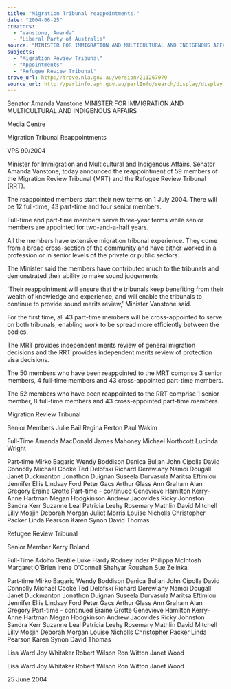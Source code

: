 ```yaml
---
title: "Migration Tribunal reappointments."
date: "2004-06-25"
creators:
  - "Vanstone, Amanda"
  - "Liberal Party of Australia"
source: "MINISTER FOR IMMIGRATION AND MULTICULTURAL AND INDIGENOUS AFFAIRS"
subjects:
  - "Migration Review Tribunal"
  - "Appointments"
  - "Refugee Review Tribunal"
trove_url: http://trove.nla.gov.au/version/211267979
source_url: http://parlinfo.aph.gov.au/parlInfo/search/display/display.w3p;query=Id%3A%22media/pressrel/1Z2D6%22
---
```


 Senator Amanda Vanstone  MINISTER FOR IMMIGRATION AND MULTICULTURAL AND  INDIGENOUS AFFAIRS

 Media Centre

 Migration Tribunal Reappointments

 VPS 90/2004

 Minister for Immigration and Multicultural and Indigenous Affairs, Senator Amanda Vanstone, today  announced the reappointment of 59 members of the Migration Review Tribunal (MRT) and the Refugee  Review Tribunal (RRT).

 The reappointed members start their new terms on 1 July 2004. There will be 12 full-time, 43 part-time and  four senior members. 

 Full-time and part-time members serve three-year terms while senior members are appointed for two-and-a-half years.

 All the members have extensive migration tribunal experience. They come from a broad cross-section of the  community and have either worked in a profession or in senior levels of the private or public sectors. 

 The Minister said the members have contributed much to the tribunals and demonstrated their ability to make  sound judgements. 

 'Their reappointment will ensure that the tribunals keep benefiting from their wealth of knowledge and  experience, and will enable the tribunals to continue to provide sound merits review,' Minister Vanstone said.

 For the first time, all 43 part-time members will be cross-appointed to serve on both tribunals, enabling work  to be spread more efficiently between the bodies.

 The MRT provides independent merits review of general migration decisions and the RRT provides  independent merits review of protection visa decisions.

 The 50 members who have been reappointed to the MRT comprise 3 senior members, 4 full-time members  and 43 cross-appointed part-time members.

 The 52 members who have been reappointed to the RRT comprise 1 senior member, 8 full-time members and  43 cross-appointed part-time members.

 Migration Review Tribunal

 Senior Members Julie Bail Regina Perton Paul Wakim

 Full-Time  Amanda MacDonald James Mahoney Michael Northcott Lucinda Wright

 Part-time  Mirko Bagaric Wendy Boddison Danica Buljan John Cipolla David Connolly Michael Cooke Ted Delofski Richard Derewlany Namoi Dougall Janet Duckmanton Jonathon Duignan Suseela Durvasula Maritsa Eftimiou Jennifer Ellis Lindsay Ford Peter Gacs Arthur Glass Ann Graham Alan Gregory Eraine Grotte Part-time - continued Genevieve Hamilton Kerry-Anne Hartman Megan Hodgkinson Andrew Jacovides Ricky Johnston Sandra Kerr Suzanne Leal Patricia Leehy Rosemary Mathlin David Mitchell Lilly Mosjin  Deborah Morgan Juliet Morris Louise Nicholls Christopher Packer Linda Pearson Karen Synon David Thomas

 Refugee Review Tribunal 

 Senior Member Kerry Boland 

 Full-Time  Adolfo Gentile Luke Hardy  Rodney Inder Philippa McIntosh Margaret O'Brien Irene O'Connell Shahyar Roushan Sue Zelinka

 Part-time  Mirko Bagaric Wendy Boddison Danica Buljan John Cipolla David Connolly Michael Cooke Ted Delofski Richard Derewlany Namoi Dougall Janet Duckmanton Jonathon Duignan Suseela Durvasula Maritsa Eftimiou Jennifer Ellis Lindsay Ford Peter Gacs Arthur Glass Ann Graham Alan Gregory Part-time - continued Eraine Grotte Genevieve Hamilton  Kerry-Anne Hartman Megan Hodgkinson Andrew Jacovides Ricky Johnston Sandra Kerr Suzanne Leal Patricia Leehy Rosemary Mathlin David Mitchell Lilly Mosjin  Deborah Morgan Louise Nicholls Christopher Packer Linda Pearson Karen Synon David Thomas

 Lisa Ward Joy Whitaker Robert Wilson Ron Witton Janet Wood

 Lisa Ward Joy Whitaker Robert Wilson Ron Witton Janet Wood

 25 June 2004

